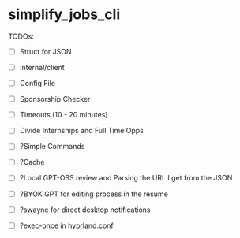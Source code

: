 # simplify_jobs_cli

TODOs:
- [ ] Struct for JSON
- [ ] internal/client
- [ ] Config File
- [ ] Sponsorship Checker
- [ ] Timeouts (10 - 20 minutes)
- [ ] Divide Internships and Full Time Opps
- [ ] ?Simple Commands
- [ ] ?Cache
- [ ] ?Local GPT-OSS review and Parsing the URL I get from the JSON
- [ ] ?BYOK GPT for editing process in the resume
- [ ] ?swaync for direct desktop notifications
- [ ] ?exec-once in hyprland.conf

